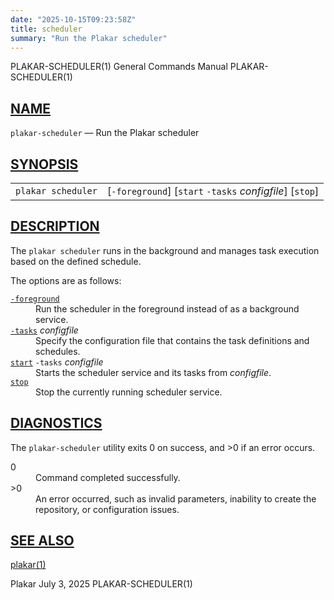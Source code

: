 ```yaml
---
date: "2025-10-15T09:23:58Z"
title: scheduler
summary: "Run the Plakar scheduler"
---
```

<div class="head" role="doc-pageheader" aria-label="Manual header
  line"><span class="head-ltitle">PLAKAR-SCHEDULER(1)</span>
  <span class="head-vol">General Commands Manual</span>
  <span class="head-rtitle">PLAKAR-SCHEDULER(1)</span></div>
<main class="manual-text">
<section class="Sh">
<h2 class="Sh" id="NAME"><a class="permalink" href="#NAME">NAME</a></h2>
<p class="Pp"><code class="Nm">plakar-scheduler</code> &#x2014;
    <span class="Nd" role="doc-subtitle">Run the Plakar scheduler</span></p>
</section>
<section class="Sh">
<h2 class="Sh" id="SYNOPSIS"><a class="permalink" href="#SYNOPSIS">SYNOPSIS</a></h2>
<table class="Nm">
  <tr>
    <td><code class="Nm">plakar scheduler</code></td>
    <td>[<code class="Fl">-foreground</code>] [<code class="Cm">start</code>
      <code class="Fl">-tasks</code> <var class="Ar">configfile</var>]
      [<code class="Cm">stop</code>]</td>
  </tr>
</table>
</section>
<section class="Sh">
<h2 class="Sh" id="DESCRIPTION"><a class="permalink" href="#DESCRIPTION">DESCRIPTION</a></h2>
<p class="Pp">The <code class="Nm">plakar scheduler</code> runs in the
    background and manages task execution based on the defined schedule.</p>
<p class="Pp">The options are as follows:</p>
<dl class="Bl-tag">
  <dt id="foreground"><a class="permalink" href="#foreground"><code class="Fl">-foreground</code></a></dt>
  <dd>Run the scheduler in the foreground instead of as a background
    service.</dd>
  <dt id="tasks"><a class="permalink" href="#tasks"><code class="Fl">-tasks</code></a>
    <var class="Ar">configfile</var></dt>
  <dd>Specify the configuration file that contains the task definitions and
      schedules.</dd>
  <dt id="start"><a class="permalink" href="#start"><code class="Cm">start</code></a>
    <code class="Fl">-tasks</code> <var class="Ar">configfile</var></dt>
  <dd>Starts the scheduler service and its tasks from
      <var class="Ar">configfile</var>.</dd>
  <dt id="stop"><a class="permalink" href="#stop"><code class="Cm">stop</code></a></dt>
  <dd>Stop the currently running scheduler service.</dd>
</dl>
</section>
<section class="Sh">
<h2 class="Sh" id="DIAGNOSTICS"><a class="permalink" href="#DIAGNOSTICS">DIAGNOSTICS</a></h2>
<p class="Pp">The <code class="Nm">plakar-scheduler</code> utility
    exits&#x00A0;0 on success, and&#x00A0;&gt;0 if an error occurs.</p>
<dl class="Bl-tag">
  <dt>0</dt>
  <dd>Command completed successfully.</dd>
  <dt>&gt;0</dt>
  <dd>An error occurred, such as invalid parameters, inability to create the
      repository, or configuration issues.</dd>
</dl>
</section>
<section class="Sh">
<h2 class="Sh" id="SEE_ALSO"><a class="permalink" href="#SEE_ALSO">SEE
  ALSO</a></h2>
<p class="Pp"><a class="Xr" href="../plakar/" aria-label="plakar, section
    1">plakar(1)</a></p>
</section>
</main>
<div class="foot" role="doc-pagefooter" aria-label="Manual footer
  line"><span class="foot-left">Plakar</span> <span class="foot-date">July 3,
  2025</span> <span class="foot-right">PLAKAR-SCHEDULER(1)</span></div>
